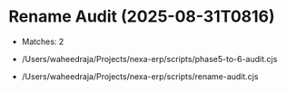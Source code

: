 # Rename Audit (2025-08-31T0816)

- Matches: 2

- /Users/waheedraja/Projects/nexa-erp/scripts/phase5-to-6-audit.cjs
- /Users/waheedraja/Projects/nexa-erp/scripts/rename-audit.cjs